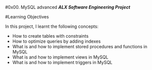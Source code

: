 #0x00. MySQL advanced
***ALX Software Engineering Project***

#Learning Objectives

In this project, I learnt the following concepts:

- How to create tables with constraints
- How to optimize queries by adding indexes
- What is and how to implement stored procedures and functions in MySQL
- What is and how to implement views in MySQL
- What is and how to implement triggers in MySQL


